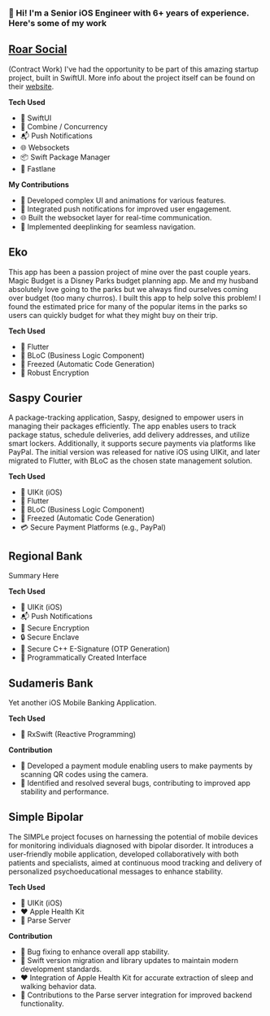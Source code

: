 <!-- ![White Minimalist Elegant Neutral LinkedIn Banner](https://user-images.githubusercontent.com/76922883/205179335-3ae68df5-4547-4e42-b1ab-3e8f05ba223a.png)          -->
 
### 👋 Hi! I'm a Senior iOS Engineer with 6+ years of experience. Here's some of my work

## [Roar Social](https://apps.apple.com/us/app/roar-social/id1596602282)
(Contract Work)
I've had the opportunity to be part of this amazing startup project, built in SwiftUI. More info about the project itself can be found on their [website](https://www.roarsocial.com/).

**Tech Used**
- 📱 SwiftUI
- 🔄 Combine / Concurrency
- 📬 Push Notifications
- 🌐 Websockets
- 📦 Swift Package Manager
- 🚀 Fastlane

**My Contributions**
- 🎨 Developed complex UI and animations for various features.
- 📲 Integrated push notifications for improved user engagement.
- 🌐 Built the websocket layer for real-time communication.
- 🔗 Implemented deeplinking for seamless navigation.

## Eko
This app has been a passion project of mine over the past couple years. Magic Budget is a Disney Parks budget planning app. Me and my husband absolutely love going to the parks but we always find ourselves coming over budget (too many churros). I built this app to help solve this problem! I found the estimated price for many of the popular items in the parks so users can quickly budget for what they might buy on their trip. 

<p align="center">
<!-- <img src="https://user-images.githubusercontent.com/76922883/224447663-1946a1d5-0e7d-45bb-ba4f-48eb68924337.PNG" width="200"/> -->
<!-- <img src="https://user-images.githubusercontent.com/76922883/224447492-c8163fc6-7d5d-416c-913c-f9d9e0295392.PNG" width="200"/> -->
<!-- <img src="https://user-images.githubusercontent.com/76922883/224447581-6896ca04-6ffe-4a87-8c9e-a45809ad1798.PNG" width="200"/> -->
</p>

**Tech Used**
- 📱 Flutter
- 🔄 BLoC (Business Logic Component)
- 🤖 Freezed (Automatic Code Generation)
- 🔐 Robust Encryption

## Saspy Courier
A package-tracking application, Saspy, designed to empower users in managing their packages efficiently. The app enables users to track package status, schedule deliveries, add delivery addresses, and utilize smart lockers. Additionally, it supports secure payments via platforms like PayPal. The initial version was released for native iOS using UIKit, and later migrated to Flutter, with BLoC as the chosen state management solution.

<p align="center">
<!-- <img src="https://user-images.githubusercontent.com/76922883/205193319-5f8c7225-9f77-4baa-89e0-2ceab8b6be13.png" width="200"/> -->
<!-- <img src="https://user-images.githubusercontent.com/76922883/205193358-5708bcd4-84ff-4f94-b48d-5f7ed55456de.png" width="200"/> -->
 </p>
 
**Tech Used**
- 📱 UIKit (iOS)
- 📱 Flutter
- 🔄 BLoC (Business Logic Component)
- 🤖 Freezed (Automatic Code Generation)
- 💳 Secure Payment Platforms (e.g., PayPal)

## Regional Bank
Summary Here
<p align="center">
<!-- <img src="https://user-images.githubusercontent.com/76922883/205219162-5ec13057-2fa1-46a4-a609-f434046c5ca1.png" width="200"/> -->
<!-- <img src="https://user-images.githubusercontent.com/76922883/205219193-dad363b1-394f-4f57-9257-173f2fe1549f.png" width="200"/> -->
<!-- <img src="https://user-images.githubusercontent.com/76922883/205219264-1e7e1406-f70e-4372-a69e-0c815bbea49a.png" width="200"/> -->
<!-- <img src="https://user-images.githubusercontent.com/76922883/205219336-758788c0-77a8-4433-adb3-84da57a9ffee.png" width="200"/> -->
 </p>
 
**Tech Used**
- 📱 UIKit (iOS)
- 📬 Push Notifications
- 🔐 Secure Encryption
- 🔒 Secure Enclave
- 🚀 Secure C++ E-Signature (OTP Generation)
- 🎨 Programmatically Created Interface

## Sudameris Bank

Yet another iOS Mobile Banking Application.

<p align="center">
<!-- <img src="https://user-images.githubusercontent.com/76922883/209883943-03fc014d-778a-429d-8817-79d5a665ba0d.jpg" width="200"/>
<img src="https://user-images.githubusercontent.com/76922883/209884023-aca50258-92ee-4dcf-89db-5e69ee6d3076.jpg" width="200"/>
<img src="https://user-images.githubusercontent.com/76922883/209884047-f5b8bf5f-7ee5-43f1-bedc-6c7786197a13.jpg" width="200"/>
<img src="https://user-images.githubusercontent.com/76922883/209884076-f3ebcd7b-5dc2-49c2-9762-83e50c19e102.jpg" width="200"/>
<img src="https://user-images.githubusercontent.com/76922883/209884112-f3ad71cd-2fb7-4473-a1d3-8fbdb3c37a00.jpg" width="200"/>
<img src="https://user-images.githubusercontent.com/76922883/209884150-6c2d5d16-c84d-475a-a797-b0f5b2288a41.mp4" width="200"/> -->
</p>

**Tech Used**
- 📱 RxSwift (Reactive Programming)

**Contribution**
- 📸 Developed a payment module enabling users to make payments by scanning QR codes using the camera.
- 🐛 Identified and resolved several bugs, contributing to improved app stability and performance.

## Simple Bipolar

The SIMPLe project focuses on harnessing the potential of mobile devices for monitoring individuals diagnosed with bipolar disorder. It introduces a user-friendly mobile application, developed collaboratively with both patients and specialists, aimed at continuous mood tracking and delivery of personalized psychoeducational messages to enhance stability.

<p align="center">
<!-- <img src="https://user-images.githubusercontent.com/76922883/209883943-03fc014d-778a-429d-8817-79d5a665ba0d.jpg" width="200"/>
<img src="https://user-images.githubusercontent.com/76922883/209884023-aca50258-92ee-4dcf-89db-5e69ee6d3076.jpg" width="200"/>
<img src="https://user-images.githubusercontent.com/76922883/209884047-f5b8bf5f-7ee5-43f1-bedc-6c7786197a13.jpg" width="200"/>
<img src="https://user-images.githubusercontent.com/76922883/209884076-f3ebcd7b-5dc2-49c2-9762-83e50c19e102.jpg" width="200"/>
<img src="https://user-images.githubusercontent.com/76922883/209884112-f3ad71cd-2fb7-4473-a1d3-8fbdb3c37a00.jpg" width="200"/>
<img src="https://user-images.githubusercontent.com/76922883/209884150-6c2d5d16-c84d-475a-a797-b0f5b2288a41.mp4" width="200"/> -->
</p>

**Tech Used**
- 📱 UIKit (iOS)
- ❤️ Apple Health Kit
- 🚀 Parse Server

**Contribution**
- 🐛 Bug fixing to enhance overall app stability.
- 🔄 Swift version migration and library updates to maintain modern development standards.
- ❤️ Integration of Apple Health Kit for accurate extraction of sleep and walking behavior data.
- 🚀 Contributions to the Parse server integration for improved backend functionality.
